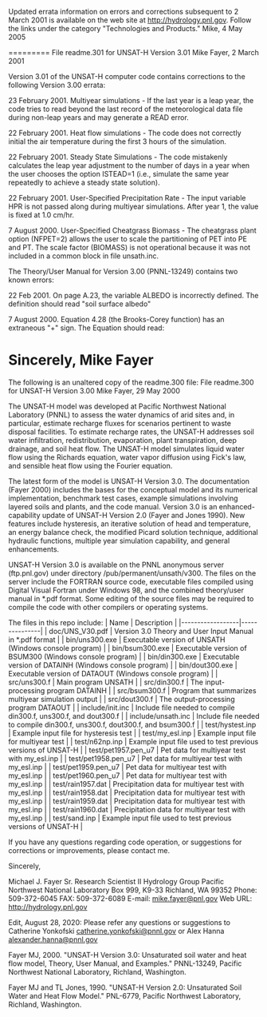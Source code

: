 Updated errata information on errors and corrections subsequent to 2 March 2001 is available on the web site at http://hydrology.pnl.gov.  Follow the links under the category "Technologies and Products."
Mike, 4 May 2005

=========
File readme.301 for UNSAT-H Version 3.01
Mike Fayer, 2 March 2001

Version 3.01 of the UNSAT-H computer code contains corrections to the following Version 3.00 errata:

23 February 2001. Multiyear simulations - If the last year is a leap year, the code tries to read beyond the last record of the meteorological data file during non-leap years and may generate a READ error. 

22 February 2001. Heat flow simulations - The code does not correctly initial the air temperature during the first 3 hours of the simulation. 

22 February 2001. Steady State Simulations - The code mistakenly calculates the leap year adjustment to the number of days in a year when the user chooses the option ISTEAD=1 (i.e., simulate the same year repeatedly to achieve a steady state solution). 

22 February 2001. User-Specified Precipitation Rate - The input variable HPR is not passed along during multiyear simulations. After year 1, the value is fixed at 1.0 cm/hr.

7 August 2000. User-Specified Cheatgrass Biomass - The cheatgrass plant option (NFPET=2) allows the user to scale the partitioning of PET into PE and PT. The scale factor (BIOMASS) is not operational because it was not included in a common block in file unsath.inc.

The Theory/User Manual for Version 3.00 (PNNL-13249) contains two known errors:

22 Feb 2001. On page A.23, the variable ALBEDO is incorrectly defined. The definition should read "soil surface albedo" 

7 August 2000. Equation 4.28 (the Brooks-Corey function) has an extraneous "+" sign. The Equation should read:

Sincerely, 
Mike Fayer
==========
The following is an unaltered copy of the readme.300 file:
File readme.300 for UNSAT-H Version 3.00
Mike Fayer, 29 May 2000

The UNSAT-H model was developed at Pacific Northwest National Laboratory (PNNL) to assess the water dynamics of arid sites and, in particular, estimate recharge fluxes for scenarios pertinent to waste disposal facilities. To estimate recharge rates, the UNSAT-H addresses soil water infiltration, redistribution, evaporation, plant transpiration, deep drainage, and soil heat flow. The UNSAT-H model simulates liquid water flow using the Richards equation, water vapor diffusion using Fick's law, and sensible heat flow using the Fourier equation.

The latest form of the model is UNSAT-H Version 3.0. The documentation (Fayer 2000) includes the bases for the conceptual model and its numerical implementation, benchmark test cases, example simulations involving layered soils and plants, and the code manual. Version 3.0 is an enhanced-capability update of UNSAT-H Version 2.0 (Fayer and Jones 1990). New features include hysteresis, an iterative solution of head and temperature, an energy balance check, the modified Picard solution technique, additional hydraulic functions, multiple year simulation capability, and general enhancements.

UNSAT-H Version 3.0 is available on the PNNL anonymous server (ftp.pnl.gov) under directory /pub/permanent/unsath/v300. The files on the server include the FORTRAN source code, executable files compiled using Digital Visual Fortran under Windows 98, and the combined theory/user manual in *.pdf format. Some editing of the source files may be required to compile the code with other compilers or operating systems.

The files in this repo include:
| Name | Description |
|------------------|---------------|
| doc/UNS_V30.pdf | Version 3.0 Theory and User Input Manual in *.pdf format |
| bin/uns300.exe | Executable version of UNSATH (Windows console program) |
| bin/bsum300.exe | Executable version of BSUM300 (Windows console program) |
| bin/din300.exe | Executable version of DATAINH (Windows console program) |
| bin/dout300.exe | Executable version of DATAOUT (Windows console program) |
| src/uns300.f | Main program UNSATH |
| src/din300.f | The input-processing program DATAINH |
| src/bsum300.f | Program that summarizes multiyear simulation output |
| src/dout300.f | The output-processing program DATAOUT |
| include/init.inc | Include file needed to compile din300.f, uns300.f, and dout300.f |
| include/unsath.inc | Include file needed to compile din300.f, uns300.f, dout300.f, and bsum300.f |
| test/hystest.inp | Example input file for hysteresis test |
| test/my_esl.inp | Example input file for multiyear test |
| test/n62np.inp | Example input file used to test previous versions of UNSAT-H |
| test/pet1957.pen_u7 | Pet data for multiyear test with my_esl.inp |
| test/pet1958.pen_u7 | Pet data for multiyear test with my_esl.inp |
| test/pet1959.pen_u7 | Pet data for multiyear test with my_esl.inp |
| test/pet1960.pen_u7 | Pet data for multiyear test with my_esl.inp |
| test/rain1957.dat | Precipitation data for multiyear test with my_esl.inp |
| test/rain1958.dat | Precipitation data for multiyear test with my_esl.inp |
| test/rain1959.dat | Precipitation data for multiyear test with my_esl.inp |
| test/rain1960.dat | Precipitation data for multiyear test with my_esl.inp |
| test/sand.inp | Example input file used to test previous versions of UNSAT-H |

If you have any questions regarding code operation, or
suggestions for corrections or improvements, please contact me. 

Sincerely,

Michael J. Fayer
Sr. Research Scientist II
Hydrology Group
Pacific Northwest National Laboratory
Box 999, K9-33
Richland, WA  99352
Phone: 509-372-6045
FAX: 509-372-6089
E-mail: mike.fayer@pnl.gov
Web URL: http://hydrology.pnl.gov

Edit, August 28, 2020: Please refer any questions or suggestions to Catherine Yonkofski <catherine.yonkofski@pnnl.gov> or Alex Hanna <alexander.hanna@pnnl.gov>

Fayer MJ, 2000. "UNSAT-H Version 3.0: Unsaturated soil water and heat flow model, Theory, User Manual, and Examples." PNNL-13249, Pacific Northwest National Laboratory, Richland, Washington.

Fayer MJ and TL Jones, 1990. "UNSAT-H Version 2.0: Unsaturated Soil Water and Heat Flow Model." PNL-6779, Pacific Northwest Laboratory, Richland, Washington.
